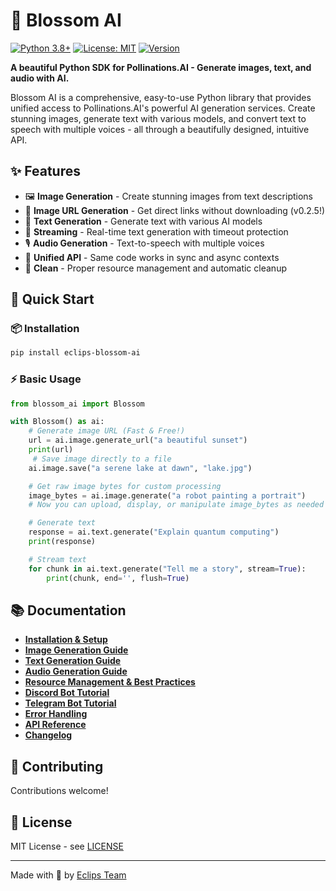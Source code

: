 # 🌸 Blossom AI

[![Python 3.8+](https://img.shields.io/badge/python-3.8+-blue.svg)](https://www.python.org/downloads/)
[![License: MIT](https://img.shields.io/badge/License-MIT-yellow.svg)](https://opensource.org/licenses/MIT)
[![Version](https://img.shields.io/badge/version-0.2.7-blue.svg)](https://pypi.org/project/eclips-blossom-ai/)

**A beautiful Python SDK for Pollinations.AI - Generate images, text, and audio with AI.**

Blossom AI is a comprehensive, easy-to-use Python library that provides unified access to Pollinations.AI's powerful AI generation services. Create stunning images, generate text with various models, and convert text to speech with multiple voices - all through a beautifully designed, intuitive API.

## ✨ Features

- 🖼️ **Image Generation** - Create stunning images from text descriptions
- 🔗 **Image URL Generation** - Get direct links without downloading (v0.2.5!)
- 📝 **Text Generation** - Generate text with various AI models
- 🌊 **Streaming** - Real-time text generation with timeout protection
- 🎙️ **Audio Generation** - Text-to-speech with multiple voices
- 🚀 **Unified API** - Same code works in sync and async contexts
- 🧹 **Clean** - Proper resource management and automatic cleanup

## 🚀 Quick Start

### 📦 Installation

```bash
pip install eclips-blossom-ai
```

### ⚡ Basic Usage

```python
from blossom_ai import Blossom

with Blossom() as ai:
    # Generate image URL (Fast & Free!)
    url = ai.image.generate_url("a beautiful sunset")
    print(url)
     # Save image directly to a file
    ai.image.save("a serene lake at dawn", "lake.jpg")

    # Get raw image bytes for custom processing
    image_bytes = ai.image.generate("a robot painting a portrait")
    # Now you can upload, display, or manipulate image_bytes as needed

    # Generate text
    response = ai.text.generate("Explain quantum computing")
    print(response)

    # Stream text
    for chunk in ai.text.generate("Tell me a story", stream=True):
        print(chunk, end='', flush=True)
```

## 📚 Documentation

- **[Installation & Setup](https://github.com/PrimeevolutionZ/blossom-ai/blob/master/blossom_ai/docs/INSTALLATION.md )**
- **[Image Generation Guide](https://github.com/PrimeevolutionZ/blossom-ai/blob/master/blossom_ai/docs/IMAGE_GENERATION.md )**
- **[Text Generation Guide](https://github.com/PrimeevolutionZ/blossom-ai/blob/master/blossom_ai/docs/TEXT_GENERATION.md )**
- **[Audio Generation Guide](https://github.com/PrimeevolutionZ/blossom-ai/blob/master/blossom_ai/docs/AUDIO_GENERATION.md )**
- **[Resource Management & Best Practices](https://github.com/PrimeevolutionZ/blossom-ai/blob/master/blossom_ai/docs/RESOURCE_MANAGEMENT.md )**
- **[Discord Bot Tutorial](https://github.com/PrimeevolutionZ/blossom-ai/blob/master/blossom_ai/docs/DISCORD_BOT.md )**
- **[Telegram Bot Tutorial](https://github.com/PrimeevolutionZ/blossom-ai/blob/master/blossom_ai/docs/TELEGRAM_BOT.md )**
- **[Error Handling](https://github.com/PrimeevolutionZ/blossom-ai/blob/master/blossom_ai/docs/ERROR_HANDLING.md )**
- **[API Reference](https://github.com/PrimeevolutionZ/blossom-ai/blob/master/blossom_ai/docs/API_REFERENCE.md )**
- **[Changelog](https://github.com/PrimeevolutionZ/blossom-ai/blob/master/blossom_ai/docs/CHANGELOG.md )**


## 🤝 Contributing

Contributions welcome!

## 📄 License

MIT License - see [LICENSE](https://github.com/PrimeevolutionZ/blossom-ai/blob/master/LICENSE)

---

Made with 🌸 by [Eclips Team](https://github.com/PrimeevolutionZ)
